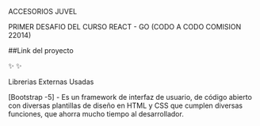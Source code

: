 ACCESORIOS JUVEL

PRIMER DESAFIO DEL CURSO REACT - GO (CODO A CODO COMISION 22014)

##Link del proyecto

✨  ✨

Librerias Externas Usadas

[Bootstrap -5] - Es un framework de interfaz de usuario, de código abierto con diversas plantillas de diseño en HTML y CSS que cumplen diversas funciones, que ahorra mucho tiempo al desarrollador.
